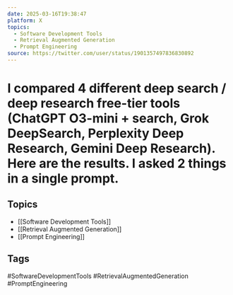 ```yaml
---
date: 2025-03-16T19:38:47
platform: X
topics:
  - Software Development Tools
  - Retrieval Augmented Generation
  - Prompt Engineering
source: https://twitter.com/user/status/1901357497836830892
---
```

# I compared 4 different deep search / deep research free-tier tools (ChatGPT O3-mini + search, Grok DeepSearch, Perplexity Deep Research, Gemini Deep Research). Here are the results. I asked 2 things in a single prompt.

## Topics
- [[Software Development Tools]]
- [[Retrieval Augmented Generation]]
- [[Prompt Engineering]]

## Tags
#SoftwareDevelopmentTools #RetrievalAugmentedGeneration #PromptEngineering